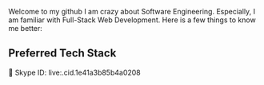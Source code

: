 Welcome to my github
I am crazy about Software Engineering.
Especially, I am familiar with Full-Stack Web Development. Here is a few things to know me better:

## Preferred Tech Stack

🌃 Skype ID: live:.cid.1e41a3b85b4a0208


